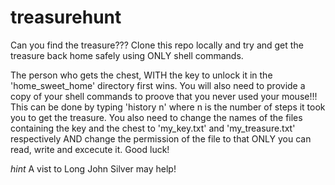 # treasurehunt

Can you find the treasure??? Clone this repo locally and try and get the treasure back home safely using ONLY shell commands.


The person who gets the chest, WITH the key to unlock it in the 'home_sweet_home' directory first wins. 
You will also need to provide a copy of your shell commands to proove that you never used your mouse!!! This can be done by typing 'history n' where n is the number of steps it took you to get the treasure.
You also need to change the names of the files containing the key and the chest to 'my_key.txt' and 'my_treasure.txt' respectively AND change the permission of the file to that ONLY you can read, write and excecute it.
Good luck!

_hint_ A vist to Long John Silver may help! 
